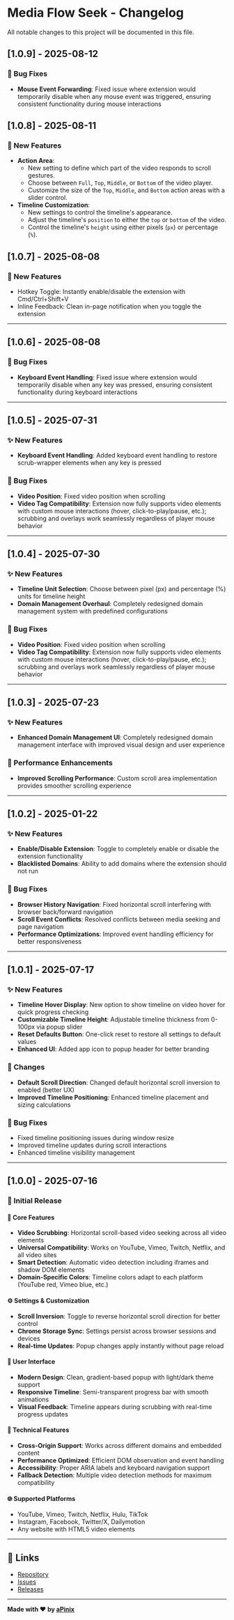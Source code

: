 # Media Flow Seek - Changelog

All notable changes to this project will be documented in this file.

## [1.0.9] - 2025-08-12

### 🐛 Bug Fixes

- **Mouse Event Forwarding**: Fixed issue where extension would temporarily disable when any mouse event was triggered, ensuring consistent functionality during mouse interactions

## [1.0.8] - 2025-08-11

### 🌟 New Features

- **Action Area**:
  - New setting to define which part of the video responds to scroll gestures.
  - Choose between `Full`, `Top`, `Middle`, or `Bottom` of the video player.
  - Customize the size of the `Top`, `Middle`, and `Bottom` action areas with a slider control.
- **Timeline Customization**:
  - New settings to control the timeline's appearance.
  - Adjust the timeline's `position` to either the `top` or `bottom` of the video.
  - Control the timeline's `height` using either pixels (`px`) or percentage (`%`).

## [1.0.7] - 2025-08-08

### 🌟 New Features

- Hotkey Toggle: Instantly enable/disable the extension with Cmd/Ctrl+Shift+V
- Inline Feedback: Clean in-page notification when you toggle the extension

---

## [1.0.6] - 2025-08-08

### 🐛 Bug Fixes

- **Keyboard Event Handling**: Fixed issue where extension would temporarily disable when any key was pressed, ensuring consistent functionality during keyboard interactions

---

## [1.0.5] - 2025-07-31

### ✨ New Features

- **Keyboard Event Handling**: Added keyboard event handling to restore scrub-wrapper elements when any key is pressed

### 🐛 Bug Fixes

- **Video Position**: Fixed video position when scrolling
- **Video Tag Compatibility**: Extension now fully supports video elements with custom mouse interactions (hover, click-to-play/pause, etc.); scrubbing and overlays work seamlessly regardless of player mouse behavior

---

## [1.0.4] - 2025-07-30

### ✨ New Features

- **Timeline Unit Selection**: Choose between pixel (px) and percentage (%) units for timeline height
- **Domain Management Overhaul**: Completely redesigned domain management system with predefined configurations

### 🐛 Bug Fixes

- **Video Position**: Fixed video position when scrolling
- **Video Tag Compatibility**: Extension now fully supports video elements with custom mouse interactions (hover, click-to-play/pause, etc.); scrubbing and overlays work seamlessly regardless of player mouse behavior

---

## [1.0.3] - 2025-07-23

### ✨ New Features

- **Enhanced Domain Management UI**: Completely redesigned domain management interface with improved visual design and user experience

### 🚀 Performance Enhancements

- **Improved Scrolling Performance**: Custom scroll area implementation provides smoother scrolling experience

---

## [1.0.2] - 2025-01-22

### ✨ New Features

- **Enable/Disable Extension**: Toggle to completely enable or disable the extension functionality
- **Blacklisted Domains**: Ability to add domains where the extension should not run

### 🐛 Bug Fixes

- **Browser History Navigation**: Fixed horizontal scroll interfering with browser back/forward navigation
- **Scroll Event Conflicts**: Resolved conflicts between media seeking and page navigation
- **Performance Optimizations**: Improved event handling efficiency for better responsiveness

---

## [1.0.1] - 2025-07-17

### ✨ New Features

- **Timeline Hover Display**: New option to show timeline on video hover for quick progress checking
- **Customizable Timeline Height**: Adjustable timeline thickness from 0-100px via popup slider
- **Reset Defaults Button**: One-click reset to restore all settings to default values
- **Enhanced UI**: Added app icon to popup header for better branding

### 🔄 Changes

- **Default Scroll Direction**: Changed default horizontal scroll inversion to enabled (better UX)
- **Improved Timeline Positioning**: Enhanced timeline placement and sizing calculations

### 🐛 Bug Fixes

- Fixed timeline positioning issues during window resize
- Improved timeline updates during scroll interactions
- Enhanced timeline visibility management

---

## [1.0.0] - 2025-07-16

### 🎉 Initial Release

#### 🚀 Core Features

- **Video Scrubbing**: Horizontal scroll-based video seeking across all video elements
- **Universal Compatibility**: Works on YouTube, Vimeo, Twitch, Netflix, and all video sites
- **Smart Detection**: Automatic video detection including iframes and shadow DOM elements
- **Domain-Specific Colors**: Timeline colors adapt to each platform (YouTube red, Vimeo blue, etc.)

#### ⚙️ Settings & Customization

- **Scroll Inversion**: Toggle to reverse horizontal scroll direction for better control
- **Chrome Storage Sync**: Settings persist across browser sessions and devices
- **Real-time Updates**: Popup changes apply instantly without page reload

#### 🎨 User Interface

- **Modern Design**: Clean, gradient-based popup with light/dark theme support
- **Responsive Timeline**: Semi-transparent progress bar with smooth animations
- **Visual Feedback**: Timeline appears during scrubbing with real-time progress updates

#### 🔧 Technical Features

- **Cross-Origin Support**: Works across different domains and embedded content
- **Performance Optimized**: Efficient DOM observation and event handling
- **Accessibility**: Proper ARIA labels and keyboard navigation support
- **Fallback Detection**: Multiple video detection methods for maximum compatibility

#### 🌐 Supported Platforms

- YouTube, Vimeo, Twitch, Netflix, Hulu, TikTok
- Instagram, Facebook, Twitter/X, Dailymotion
- Any website with HTML5 video elements

---

## 🔗 Links

- [Repository](https://github.com/aPinix/chrome-extension-media-flow-seek)
- [Issues](https://github.com/aPinix/chrome-extension-media-flow-seek/issues)
- [Releases](https://github.com/aPinix/chrome-extension-media-flow-seek/releases)

---

**Made with ❤️ by [aPinix](https://www.linkedin.com/in/pinix/)**
